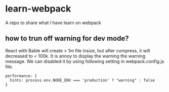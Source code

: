 # learn-webpack
A repo to share what I have learn on webpack

## how to trun off warning for dev mode?  
React with Bable will create > 1m file insize, but after compress, it will decreased to < 100k.
It is annoy to display the warning the warning message. We can disabled it by using following 
setting in webpack.config.js file.
```
performance: {
  hints: process.env.NODE_ENV === 'production' ? "warning" : false
}
```
